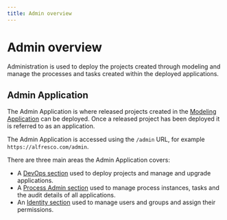 ```yaml
---
title: Admin overview
---
```


# Admin overview

Administration is used to deploy the projects created through modeling and manage the processes and tasks created within the deployed applications.

## Admin Application

The Admin Application is where released projects created in the [Modeling Application](../model/README.md) can be deployed. Once a released project has been deployed it is referred to as an application.

The Admin Application is accessed using the `/admin` URL, for example `https://alfresco.com/admin`.

There are three main areas the Admin Application covers:

* A [DevOps section](release.md) used to deploy projects and manage and upgrade applications.
* A  [Process Admin section](monitor.md) used to manage process instances, tasks and the audit details of all applications.
* An [Identity section](users.md) used to manage users and groups and assign their permissions.

